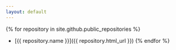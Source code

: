 ```yaml
---
layout: default
---
```


{% for repository in site.github.public_repositories %}
  * [{{ repository.name }}]({{ repository.html_url }})
{% endfor %}

